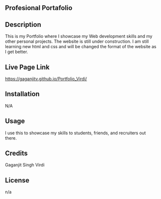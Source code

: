 ## Profesional Portafolio 

## Description

This is my Portfolio where I showcase my Web development skills and my other personal projects. The website is still under construction. I am still learning new html and css and will be changed the format of the website as I get better.

## Live Page Link
https://gaganjitv.github.io/Portfolio_Virdi/

## Installation

N/A

## Usage

I use this to showcase my skills to students, friends, and recruiters out there. 

## Credits

Gaganjit Singh Virdi

## License
n/a
